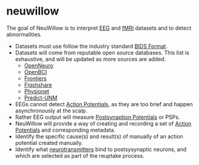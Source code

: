 # neuwillow
The goal of NeuWillow is to interpret [EEG](https://en.wikipedia.org/wiki/Electroencephalography) and [fMRI](https://en.wikipedia.org/wiki/Electroencephalography) datasets and to detect abnormalities.
  - Datasets must use follow the industry standard [BIDS Format](https://bids.neuroimaging.io).
  - Datasets will come from reputable open source databases. This list is exhaustive, and will be updated as more sources are added.
    - [OpenNeuro](https://openneuro.org/)
    - [OpenBCI](https://openbci.com/community/publicly-available-eeg-datasets/)
    - [Frontiers](https://www.frontiersin.org/articles/10.3389/fnins.2021.755817/full)
    - [Figshshare](https://figshare.com/)
    - [Physionet](https://mimic.physionet.org/)
    - [Predict-UNM](http://predict.cs.unm.edu/)
  - EEGs cannot detect [Action Potentials](https://en.wikipedia.org/wiki/Action_potential), as they are too brief and happen asynchronously at the scalp.
  - Rather EEG output will measure [Postsynaption Potentials](https://en.wikipedia.org/wiki/Postsynaptic_potential) or PSPs.
  - NeuWillow will provide a way of creating and recording a set of [Action Potentials](https://en.wikipedia.org/wiki/Action_potential) and corresponding metadata.
  - Identify the specific cause(s) and result(s) of manually of an action potential created manually.
  - Identify what [neurotransmitters](https://en.wikipedia.org/wiki/Neurotransmitter) bind to postsysynaptic neurons, and which are selected as part of the reuptake process.
